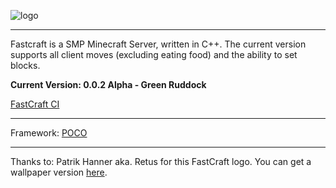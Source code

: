 ![logo](http://sprenger120.homeip.net/Images/FCLogo.png)

***

Fastcraft is a SMP Minecraft Server, written in C++.  The current version supports all client moves (excluding eating food) and the ability to set blocks. 

**Current Version: 0.0.2 Alpha - Green Ruddock**

[FastCraft CI](http://46.38.232.73:8080/job/FastCraft/)

***

Framework: [POCO](http://pocoproject.org/)


***
Thanks to: Patrik Hanner aka. Retus for this FastCraft logo. 
You can get a wallpaper version [here](https://github.com/downloads/sprenger120/FastCraft/Wallpaper.zip).